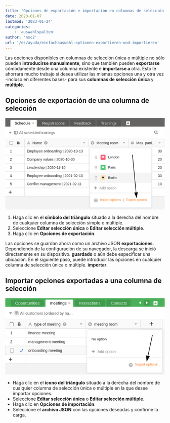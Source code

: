 ```yaml
---
title: 'Opciones de exportación e importación en columnas de selección única o múltiple'
date: 2023-01-07
lastmod: '2023-01-24'
categories:
    - 'auswahlspalten'
author: 'nsc2'
url: '/es/ayuda/einfachauswahl-optionen-exportieren-und-importieren'
---
```


Las opciones disponibles en columnas de selección única o múltiple no sólo pueden **introducirse manualmente**, sino que también pueden **exportarse** cómodamente desde una columna existente e **importarse a** otra. Esto le ahorrará mucho trabajo si desea utilizar las mismas opciones una y otra vez -incluso en diferentes bases- para sus **columnas de selección** **única** y **múltiple**.

## Opciones de exportación de una columna de selección

![Exportar opciones de selección única](images/export-options-of-a-single-select-column-new-1.png)

1. Haga clic en el **símbolo del triángulo** situado a la derecha del nombre de cualquier columna de selección simple o múltiple.
2. Seleccione **Editar selección única** o **Editar selección múltiple**.
3. Haga clic en **Opciones de exportación**.

Las opciones se guardan ahora como un archivo JSON **exportaciones**. Dependiendo de la configuración de su navegador, la descarga se inició directamente en su dispositivo. **guardado** o aún debe especificar una ubicación. En el siguiente paso, puede introducir las opciones en cualquier columna de selección única o múltiple. **importar**.

## Importar opciones exportadas a una columna de selección

![Importar opciones exportadas a una nueva columna de selección única](images/import-options-of-a-single-select-column-new-3.png)

- Haga clic en el **icono del triángulo** situado a la derecha del nombre de cualquier columna de selección única o múltiple en la que desee importar opciones.
- Seleccione **Editar selección única** o **Editar selección múltiple**.
- Haga clic en **Opciones de importación**.
- Seleccione el **archivo JSON** con las opciones deseadas y confirme la carga.
